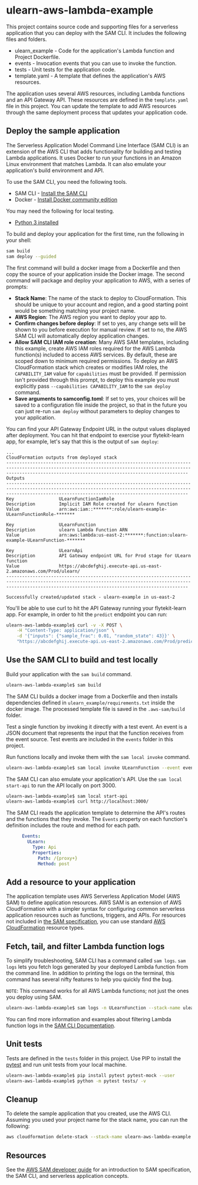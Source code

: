 # ulearn-aws-lambda-example

This project contains source code and supporting files for a serverless application that you can deploy with the SAM CLI. It includes the following files and folders.

- ulearn_example - Code for the application's Lambda function and Project Dockerfile.
- events - Invocation events that you can use to invoke the function.
- tests - Unit tests for the application code.
- template.yaml - A template that defines the application's AWS resources.

The application uses several AWS resources, including Lambda functions and an API Gateway API. These resources are defined in the `template.yaml` file in this project. You can update the template to add AWS resources through the same deployment process that updates your application code.

## Deploy the sample application

The Serverless Application Model Command Line Interface (SAM CLI) is an extension of the AWS CLI that adds functionality for building and testing Lambda applications. It uses Docker to run your functions in an Amazon Linux environment that matches Lambda. It can also emulate your application's build environment and API.

To use the SAM CLI, you need the following tools.

* SAM CLI - [Install the SAM CLI](https://docs.aws.amazon.com/serverless-application-model/latest/developerguide/serverless-sam-cli-install.html)
* Docker - [Install Docker community edition](https://hub.docker.com/search/?type=edition&offering=community)

You may need the following for local testing.
* [Python 3 installed](https://www.python.org/downloads/)

To build and deploy your application for the first time, run the following in your shell:

```bash
sam build
sam deploy --guided
```

The first command will build a docker image from a Dockerfile and then copy the source of your application inside the Docker image. The second command will package and deploy your application to AWS, with a series of prompts:

* **Stack Name**: The name of the stack to deploy to CloudFormation. This should be unique to your account and region, and a good starting point would be something matching your project name.
* **AWS Region**: The AWS region you want to deploy your app to.
* **Confirm changes before deploy**: If set to yes, any change sets will be shown to you before execution for manual review. If set to no, the AWS SAM CLI will automatically deploy application changes.
* **Allow SAM CLI IAM role creation**: Many AWS SAM templates, including this example, create AWS IAM roles required for the AWS Lambda function(s) included to access AWS services. By default, these are scoped down to minimum required permissions. To deploy an AWS CloudFormation stack which creates or modifies IAM roles, the `CAPABILITY_IAM` value for `capabilities` must be provided. If permission isn't provided through this prompt, to deploy this example you must explicitly pass `--capabilities CAPABILITY_IAM` to the `sam deploy` command.
* **Save arguments to samconfig.toml**: If set to yes, your choices will be saved to a configuration file inside the project, so that in the future you can just re-run `sam deploy` without parameters to deploy changes to your application.

You can find your API Gateway Endpoint URL in the output values displayed after deployment. You can hit that endpoint to exercise your flytekit-learn app, for example, let's say that this is the output of `sam deploy`:

``` asciidoc
...
CloudFormation outputs from deployed stack
-----------------------------------------------------------------------------------------------------------------------------------------------------------------------------------------------------------------
Outputs
-----------------------------------------------------------------------------------------------------------------------------------------------------------------------------------------------------------------
Key                 ULearnFunctionIamRole
Description         Implicit IAM Role created for ulearn function
Value               arn:aws:iam::*******:role/ulearn-example-ULearnFunctionRole-*******

Key                 ULearnFunction
Description         ulearn Lambda Function ARN
Value               arn:aws:lambda:us-east-2:*******:function:ulearn-example-ULearnFunction-*******

Key                 ULearnApi
Description         API Gateway endpoint URL for Prod stage for ULearn function
Value               https://abcdefghij.execute-api.us-east-2.amazonaws.com/Prod/ulearn/
-----------------------------------------------------------------------------------------------------------------------------------------------------------------------------------------------------------------

Successfully created/updated stack - ulearn-example in us-east-2
```

You'll be able to use curl to hit the API Gateway running your flytekit-learn app. For example, in order to hit the `predict` endpoint you can run:

``` bash
ulearn-aws-lambda-example$ curl -v -X POST \
    -H "Content-Type: application/json" \
    -d '{"inputs": {"sample_frac": 0.01, "random_state": 43}}' \
    "https://abcdefghij.execute-api.us-east-2.amazonaws.com/Prod/predict?local=True&model_source=local"
```

## Use the SAM CLI to build and test locally

Build your application with the `sam build` command.

```bash
ulearn-aws-lambda-example$ sam build
```

The SAM CLI builds a docker image from a Dockerfile and then installs dependencies defined in `ulearn_example/requirements.txt` inside the docker image. The processed template file is saved in the `.aws-sam/build` folder.

Test a single function by invoking it directly with a test event. An event is a JSON document that represents the input that the function receives from the event source. Test events are included in the `events` folder in this project.

Run functions locally and invoke them with the `sam local invoke` command.

```bash
ulearn-aws-lambda-example$ sam local invoke ULearnFunction --event events/event.json
```

The SAM CLI can also emulate your application's API. Use the `sam local start-api` to run the API locally on port 3000.

```bash
ulearn-aws-lambda-example$ sam local start-api
ulearn-aws-lambda-example$ curl http://localhost:3000/
```

The SAM CLI reads the application template to determine the API's routes and the functions that they invoke. The `Events` property on each function's definition includes the route and method for each path.

```yaml
      Events:
        ULearn:
          Type: Api
          Properties:
            Path: /{proxy+}
            Method: post
```

## Add a resource to your application
The application template uses AWS Serverless Application Model (AWS SAM) to define application resources. AWS SAM is an extension of AWS CloudFormation with a simpler syntax for configuring common serverless application resources such as functions, triggers, and APIs. For resources not included in [the SAM specification](https://github.com/awslabs/serverless-application-model/blob/master/versions/2016-10-31.md), you can use standard [AWS CloudFormation](https://docs.aws.amazon.com/AWSCloudFormation/latest/UserGuide/aws-template-resource-type-ref.html) resource types.

## Fetch, tail, and filter Lambda function logs

To simplify troubleshooting, SAM CLI has a command called `sam logs`. `sam logs` lets you fetch logs generated by your deployed Lambda function from the command line. In addition to printing the logs on the terminal, this command has several nifty features to help you quickly find the bug.

`NOTE`: This command works for all AWS Lambda functions; not just the ones you deploy using SAM.

```bash
ulearn-aws-lambda-example$ sam logs -n ULearnFunction --stack-name ulearn-aws-lambda-example --tail
```

You can find more information and examples about filtering Lambda function logs in the [SAM CLI Documentation](https://docs.aws.amazon.com/serverless-application-model/latest/developerguide/serverless-sam-cli-logging.html).

## Unit tests

Tests are defined in the `tests` folder in this project. Use PIP to install the [pytest](https://docs.pytest.org/en/latest/) and run unit tests from your local machine.

```bash
ulearn-aws-lambda-example$ pip install pytest pytest-mock --user
ulearn-aws-lambda-example$ python -m pytest tests/ -v
```

## Cleanup

To delete the sample application that you created, use the AWS CLI. Assuming you used your project name for the stack name, you can run the following:

```bash
aws cloudformation delete-stack --stack-name ulearn-aws-lambda-example
```

## Resources

See the [AWS SAM developer guide](https://docs.aws.amazon.com/serverless-application-model/latest/developerguide/what-is-sam.html) for an introduction to SAM specification, the SAM CLI, and serverless application concepts.
